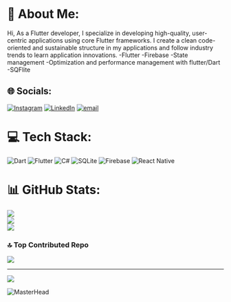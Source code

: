 # 💫 About Me:
Hi, As a Flutter developer, I specialize in developing high-quality, user-centric applications using core Flutter frameworks. I create a clean code-oriented and sustainable structure in my applications and follow industry trends to learn application innovations.
-Flutter
-Firebase
-State management
-Optimization and performance management with flutter/Dart
-SQFlite

## 🌐 Socials:
[![Instagram](https://img.shields.io/badge/Instagram-%23E4405F.svg?logo=Instagram&logoColor=white)](https://instagram.com/egedeveloper) [![LinkedIn](https://img.shields.io/badge/LinkedIn-%230077B5.svg?logo=linkedin&logoColor=white)](https://linkedin.com/in/ege-inan-14a26b282) [![email](https://img.shields.io/badge/Email-D14836?logo=gmail&logoColor=white)](mailto:egeinan12350@gmail.com) 

# 💻 Tech Stack:
![Dart](https://img.shields.io/badge/dart-%230175C2.svg?style=for-the-badge&logo=dart&logoColor=white) ![Flutter](https://img.shields.io/badge/Flutter-%2302569B.svg?style=for-the-badge&logo=Flutter&logoColor=white) ![C#](https://img.shields.io/badge/c%23-%23239120.svg?style=for-the-badge&logo=csharp&logoColor=white) ![SQLite](https://img.shields.io/badge/sqlite-%2307405e.svg?style=for-the-badge&logo=sqlite&logoColor=white) ![Firebase](https://img.shields.io/badge/firebase-%23039BE5.svg?style=for-the-badge&logo=firebase) ![React Native](https://img.shields.io/badge/react_native-%2320232a.svg?style=for-the-badge&logo=react&logoColor=%2361DAFB)
# 📊 GitHub Stats:
![](https://github-readme-stats.vercel.app/api?username=egeinann&theme=dark&hide_border=false&include_all_commits=true&count_private=true)<br/>
![](https://github-readme-streak-stats.herokuapp.com/?user=egeinann&theme=dark&hide_border=false)<br/>
![](https://github-readme-stats.vercel.app/api/top-langs/?username=egeinann&theme=dark&hide_border=false&include_all_commits=true&count_private=true&layout=compact)

### 🔝 Top Contributed Repo
![](https://github-contributor-stats.vercel.app/api?username=egeinann&limit=5&theme=dark&combine_all_yearly_contributions=true)

---
[![](https://visitcount.itsvg.in/api?id=egeinann&icon=0&color=0)](https://visitcount.itsvg.in)

<!-- Proudly created with GPRM ( https://gprm.itsvg.in ) -->

![MasterHead](https://img.freepik.com/free-photo/representations-user-experience-interface-design_23-2150038903.jpg?t=st=1723115662~exp=1723119262~hmac=9bc178cb7dfa72930b1642145062f7430f7704cba0d978a9ce7dcd1724b812b4&w=826)
